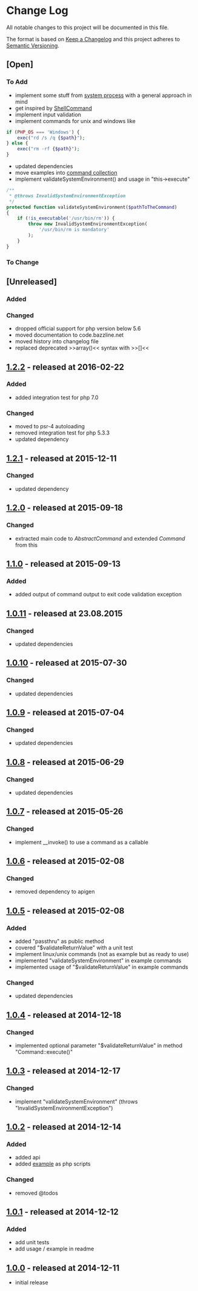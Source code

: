 # Change Log

All notable changes to this project will be documented in this file.

The format is based on [Keep a Changelog](http://keepachangelog.com/)
and this project adheres to [Semantic Versioning](http://semver.org/).

## [Open]

### To Add

* implement some stuff from [system process](https://github.com/jakobwesthoff/systemProcess) with a general approach in mind
* get inspired by [ShellCommand](https://github.com/apinstein/ShellCommand/blob/master/src/ShellCommand/ShellCommand.php)
* implement input validation
* implement commands for unix and windows like
```php
if (PHP_OS === 'Windows') {
    exec("rd /s /q {$path}");
} else {
    exec("rm -rf {$path}");
}
```
* updated dependencies
* move examples into [command collection](https://github.com/bazzline/php_component_command_collection)
* implement validateSystemEnvironment() and usage in "this->execute"
```php
/**
 * @throws InvalidSystemEnvironmentException
 */
protected function validateSystemEnvironment($pathToTheCommand)
{
    if (!is_executable('/usr/bin/rm')) {
        throw new InvalidSystemEnvironmentException(
            '/usr/bin/rm is mandatory'
        );
    }
}
```

### To Change

## [Unreleased]

### Added

### Changed

* dropped official support for php version below 5.6
* moved documentation to code.bazzline.net
* moved history into changelog file
* replaced deprecated >>array()<< syntax with >>[]<<

## [1.2.2](https://github.com/bazzline/php_component_command/tree/1.2.2) - released at 2016-02-22

### Added

* added integration test for php 7.0

### Changed

* moved to psr-4 autoloading
* removed integration test for php 5.3.3
* updated dependency

## [1.2.1](https://github.com/bazzline/php_component_command/tree/1.2.1) - released at 2015-12-11

### Changed

* updated dependency

## [1.2.0](https://github.com/bazzline/php_component_command/tree/1.2.0) - released at 2015-09-18

### Changed

* extracted main code to *AbstractCommand* and extended *Command* from this

## [1.1.0](https://github.com/bazzline/php_component_command/tree/1.1.0) - released at 2015-09-13

### Added

* added output of command output to exit code validation exception

## [1.0.11](https://github.com/bazzline/php_component_command/tree/1.0.11) - released at 23.08.2015

### Changed

* updated dependencies

## [1.0.10](https://github.com/bazzline/php_component_command/tree/1.0.10) - released at 2015-07-30

### Changed

* updated dependencies

## [1.0.9](https://github.com/bazzline/php_component_command/tree/1.0.9) - released at 2015-07-04

### Changed

* updated dependencies

## [1.0.8](https://github.com/bazzline/php_component_command/tree/1.0.8) - released at 2015-06-29

### Changed

* updated dependencies

## [1.0.7](https://github.com/bazzline/php_component_command/tree/1.0.7) - released at 2015-05-26

### Changed

* implement __invoke() to use a command as a callable

## [1.0.6](https://github.com/bazzline/php_component_command/tree/1.0.6) - released at 2015-02-08

### Changed

* removed dependency to apigen

## [1.0.5](https://github.com/bazzline/php_component_command/tree/1.0.5) - released at 2015-02-08

### Added

* added "passthru" as public method
* covered "$validateReturnValue" with a unit test
* implement linux/unix commands (not as example but as ready to use)
* implemented "validateSystemEnvironment" in example commands
* implemented usage of "$validateReturnValue" in example commands

### Changed

* updated dependencies

## [1.0.4](https://github.com/bazzline/php_component_command/tree/1.0.4) - released at 2014-12-18

### Changed

* implemented optional parameter "$validateReturnValue" in method "Command::execute()"

## [1.0.3](https://github.com/bazzline/php_component_command/tree/1.0.3) - released at 2014-12-17

### Changed

* implement "validateSystemEnvironment" (throws "InvalidSystemEnvironmentException")

## [1.0.2](https://github.com/bazzline/php_component_command/tree/1.0.2) - released at 2014-12-14

### Added

* added api
* added [example](https://github.com/bazzline/php_component_command/tree/master/example/Example/) as php scripts

### Changed

* removed @todos

## [1.0.1](https://github.com/bazzline/php_component_command/tree/1.0.1) - released at 2014-12-12

### Added

* add unit tests
* add usage / example in readme

## [1.0.0](https://github.com/bazzline/php_component_command/tree/1.0.0) - released at 2014-12-11

* initial release
